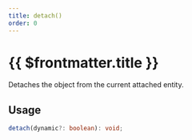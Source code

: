 ```yaml
---
title: detach()
order: 0
---
```


# {{ $frontmatter.title }}

Detaches the object from the current attached entity.

## Usage

```ts
detach(dynamic?: boolean): void;
```

